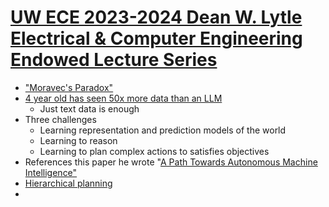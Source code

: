 #  [UW ECE 2023-2024 Dean W. Lytle Electrical & Computer Engineering Endowed Lecture Series](https://www.youtube.com/watch?v=d_bdU3LsLzE) 
- ["Moravec's Paradox"](https://en.wikipedia.org/wiki/Moravec%27s_paradox)
- [4 year old has seen 50x more data than an LLM](https://youtu.be/d_bdU3LsLzE?feature=shared&t=1983)
  - Just text data is enough
- Three challenges
  - Learning representation and prediction models of the world
  - Learning to reason
  - Learning to plan complex actions to satisfies objectives
- References this paper he wrote "[A Path Towards Autonomous Machine Intelligence"](https://openreview.net/pdf?id=BZ5a1r-kVsf) 
- [Hierarchical planning](https://youtu.be/d_bdU3LsLzE?feature=shared&t=2528)
- 


